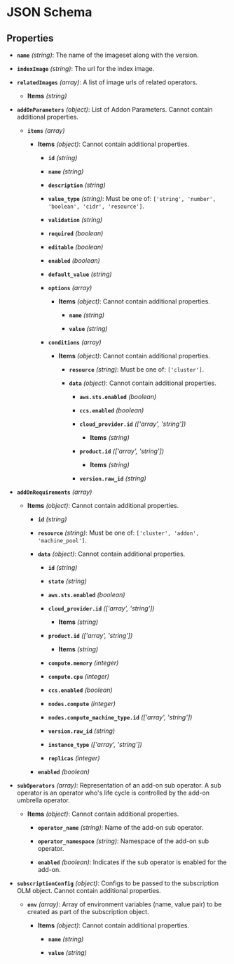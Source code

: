 # JSON Schema


## Properties


- **`name`** *(string)*: The name of the imageset along with the version.

- **`indexImage`** *(string)*: The url for the index image.

- **`relatedImages`** *(array)*: A list of image urls of related operators.

  - **Items** *(string)*

- **`addOnParameters`** *(object)*: List of Addon Parameters. Cannot contain additional properties.

  - **`items`** *(array)*

    - **Items** *(object)*: Cannot contain additional properties.

      - **`id`** *(string)*

      - **`name`** *(string)*

      - **`description`** *(string)*

      - **`value_type`** *(string)*: Must be one of: `['string', 'number', 'boolean', 'cidr', 'resource']`.

      - **`validation`** *(string)*

      - **`required`** *(boolean)*

      - **`editable`** *(boolean)*

      - **`enabled`** *(boolean)*

      - **`default_value`** *(string)*

      - **`options`** *(array)*

        - **Items** *(object)*: Cannot contain additional properties.

          - **`name`** *(string)*

          - **`value`** *(string)*

      - **`conditions`** *(array)*

        - **Items** *(object)*: Cannot contain additional properties.

          - **`resource`** *(string)*: Must be one of: `['cluster']`.

          - **`data`** *(object)*: Cannot contain additional properties.

            - **`aws.sts.enabled`** *(boolean)*

            - **`ccs.enabled`** *(boolean)*

            - **`cloud_provider.id`** *(['array', 'string'])*

              - **Items** *(string)*

            - **`product.id`** *(['array', 'string'])*

              - **Items** *(string)*

            - **`version.raw_id`** *(string)*

- **`addOnRequirements`** *(array)*

  - **Items** *(object)*: Cannot contain additional properties.

    - **`id`** *(string)*

    - **`resource`** *(string)*: Must be one of: `['cluster', 'addon', 'machine_pool']`.

    - **`data`** *(object)*: Cannot contain additional properties.

      - **`id`** *(string)*

      - **`state`** *(string)*

      - **`aws.sts.enabled`** *(boolean)*

      - **`cloud_provider.id`** *(['array', 'string'])*

        - **Items** *(string)*

      - **`product.id`** *(['array', 'string'])*

        - **Items** *(string)*

      - **`compute.memory`** *(integer)*

      - **`compute.cpu`** *(integer)*

      - **`ccs.enabled`** *(boolean)*

      - **`nodes.compute`** *(integer)*

      - **`nodes.compute_machine_type.id`** *(['array', 'string'])*

      - **`version.raw_id`** *(string)*

      - **`instance_type`** *(['array', 'string'])*

      - **`replicas`** *(integer)*

    - **`enabled`** *(boolean)*

- **`subOperators`** *(array)*: Representation of an add-on sub operator. A sub operator is an operator who's life cycle is controlled by the add-on umbrella operator.

  - **Items** *(object)*: Cannot contain additional properties.

    - **`operator_name`** *(string)*: Name of the add-on sub operator.

    - **`operator_namespace`** *(string)*: Namespace of the add-on sub operator.

    - **`enabled`** *(boolean)*: Indicates if the sub operator is enabled for the add-on.

- **`subscriptionConfig`** *(object)*: Configs to be passed to the subscription OLM object. Cannot contain additional properties.

  - **`env`** *(array)*: Array of environment variables (name, value pair) to be created as part of the subscription object.

    - **Items** *(object)*: Cannot contain additional properties.

      - **`name`** *(string)*

      - **`value`** *(string)*
